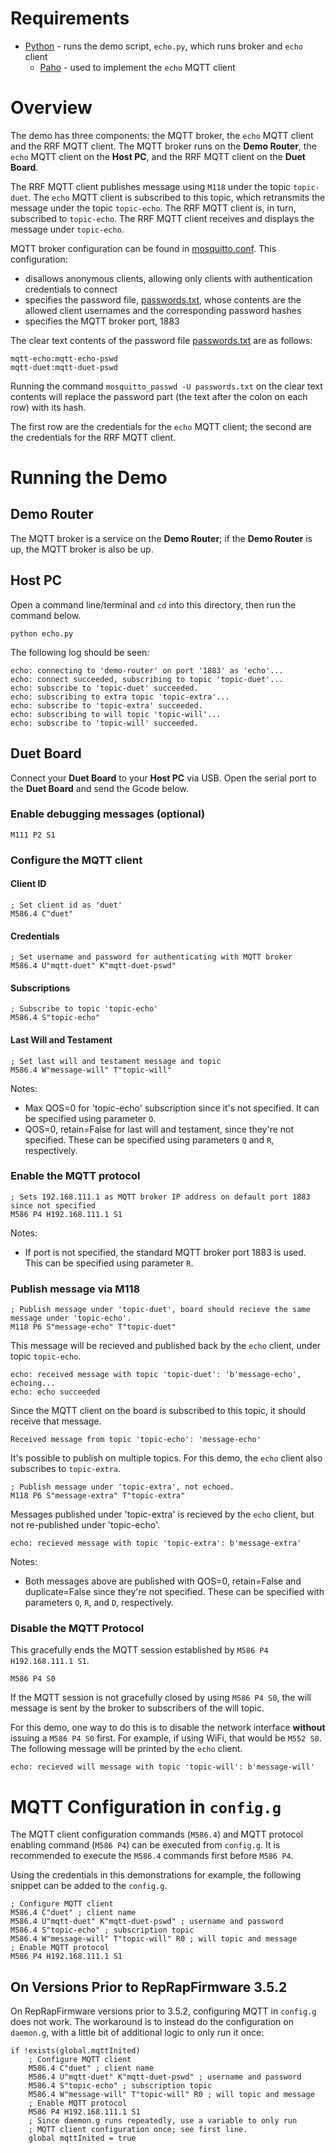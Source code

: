 
# Requirements

- [Python](https://www.python.org/downloads/) - runs the demo script, `echo.py`, which runs broker and `echo` client
    - [Paho](https://www.eclipse.org/paho/index.php?page=clients/python/index.php) - used to implement the `echo` MQTT client

# Overview


The demo has three components: the MQTT broker, the `echo` MQTT client and the RRF MQTT client.
The MQTT broker runs on the **Demo Router**, the `echo` MQTT client on the **Host PC**, and the RRF MQTT client on the **Duet Board**.

The RRF MQTT client publishes message using `M118` under the topic `topic-duet`.
The `echo` MQTT client is subscribed to this topic, which retransmits the message under the topic `topic-echo`. The RRF MQTT client is, in turn, subscribed to `topic-echo`. The RRF MQTT client receives and displays the message under `topic-echo`.

MQTT broker configuration can be found in [mosquitto.conf](mosquitto.conf). This configuration:
- disallows anonymous clients, allowing only clients with authentication credentials to connect
- specifies the password file, [passwords.txt](passwords.txt), whose contents are the allowed client usernames and the corresponding password hashes
- specifies the MQTT broker port, 1883


The clear text contents of the password file [passwords.txt](./passwords.txt) are as follows:

```
mqtt-echo:mqtt-echo-pswd
mqtt-duet:mqtt-duet-pswd
```

Running the command `mosquitto_passwd -U passwords.txt` on the clear text contents will replace the password part (the text after the colon on each row) with its hash.

The first row are the credentials for the `echo` MQTT client; the second are the credentials for the RRF MQTT client.


# Running the Demo

## Demo Router

The MQTT broker is a service on the **Demo Router**; if the **Demo Router** is up, the MQTT broker is also be up.

## Host PC

Open a command line/terminal and `cd` into this directory, then run the command below.

```
python echo.py
```

The following log should be seen:

```
echo: connecting to 'demo-router' on port '1883' as 'echo'...
echo: connect succeeded, subscribing to topic 'topic-duet'...
echo: subscribe to 'topic-duet' succeeded.
echo: subscribing to extra topic 'topic-extra'...
echo: subscribe to 'topic-extra' succeeded.
echo: subscribing to will topic 'topic-will'...
echo: subscribe to 'topic-will' succeeded.
```

## Duet Board

Connect your **Duet Board** to your **Host PC** via USB. Open the serial port to the **Duet Board**  and send the Gcode below.

### Enable debugging messages (optional)

```
M111 P2 S1
```

### Configure the MQTT client

#### Client ID
```
; Set client id as 'duet'
M586.4 C"duet"
```
#### Credentials
```
; Set username and password for authenticating with MQTT broker
M586.4 U"mqtt-duet" K"mqtt-duet-pswd"
```
#### Subscriptions
```
; Subscribe to topic 'topic-echo'
M586.4 S"topic-echo"
```

#### Last Will and Testament
```
; Set last will and testament message and topic
M586.4 W"message-will" T"topic-will"
```

Notes:

- Max QOS=0 for 'topic-echo' subscription since it's not specified. It can be specified using parameter `O`.
- QOS=0, retain=False for last will and testament, since they're not specified. These can be specified using parameters `Q` and `R`, respectively.

### Enable the MQTT protocol

```
; Sets 192.168.111.1 as MQTT broker IP address on default port 1883 since not specified
M586 P4 H192.168.111.1 S1
```

Notes:

- If port is not specified, the standard MQTT broker port 1883 is used. This can be specified using parameter `R`.

### Publish message via M118

```
; Publish message under 'topic-duet', board should recieve the same message under 'topic-echo'.
M118 P6 S"message-echo" T"topic-duet"
```

This message will be recieved and published back by the `echo` client, under topic `topic-echo`.

```
echo: received message with topic 'topic-duet': 'b'message-echo', echoing...
echo: echo succeeded
```

Since the MQTT client on the board is subscribed to this topic, it should receive that message.

```
Received message from topic 'topic-echo': 'message-echo'
```

It's possible to publish on multiple topics. For this demo, the `echo` client also subscribes to `topic-extra`.

```
; Publish message under 'topic-extra', not echoed.
M118 P6 S"message-extra" T"topic-extra"
```

Messages published under 'topic-extra' is recieved by the `echo` client, but not re-published
under 'topic-echo'.

```
echo: recieved message with topic 'topic-extra': b'message-extra'
```

Notes:


- Both messages above are published with QOS=0, retain=False and duplicate=False since they're not specified. These can be specified with parameters `Q`, `R`, and `D`, respectively.

### Disable the MQTT Protocol

This gracefully ends the MQTT session established by `M586 P4 H192.168.111.1 S1`.

```
M586 P4 S0
```

If the MQTT session is not gracefully closed by using `M586 P4 S0`, the will message is sent by the broker to subscribers of the will topic.

For this demo, one way to do this is to disable the network interface **without** issuing a `M586 P4 S0` first. For example, if using WiFi, that would be `M552 S0`.
The following message will be printed by the `echo` client.

```
echo: recieved will message with topic 'topic-will': b'message-will'
```

# MQTT Configuration in `config.g`

The MQTT client configuration commands (`M586.4`) and MQTT protocol enabling command (`M586 P4`)
can be executed from `config.g`. It is recommended to execute the `M586.4` commands first before
`M586 P4`.

Using the credentials in this demonstrations for example, the following snippet can be
added to the `config.g`.

```
; Configure MQTT client
M586.4 C"duet" ; client name
M586.4 U"mqtt-duet" K"mqtt-duet-pswd" ; username and password
M586.4 S"topic-echo" ; subscription topic
M586.4 W"message-will" T"topic-will" R0 ; will topic and message
; Enable MQTT protocol
M586 P4 H192.168.111.1 S1
```

## On Versions Prior to RepRapFirmware 3.5.2

On RepRapFirmware versions prior to 3.5.2, configuring MQTT in `config.g` does not work.
The workaround is to instead do the configuration on `daemon.g`, with a little bit of additional
logic to only run it once:

```
if !exists(global.mqttInited)
    ; Configure MQTT client
    M586.4 C"duet" ; client name
    M586.4 U"mqtt-duet" K"mqtt-duet-pswd" ; username and password
    M586.4 S"topic-echo" ; subscription topic
    M586.4 W"message-will" T"topic-will" R0 ; will topic and message
    ; Enable MQTT protocol
    M586 P4 H192.168.111.1 S1
    ; Since daemon.g runs repeatedly, use a variable to only run
    ; MQTT client configuration once; see first line.
    global mqttInited = true
```